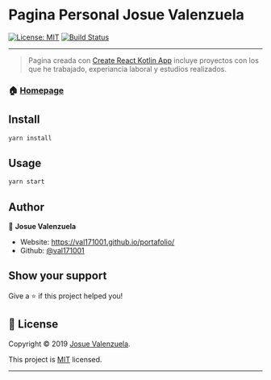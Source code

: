 # Pagina Personal Josue Valenzuela
[![License: MIT](https://img.shields.io/badge/License-MIT-yellow.svg)](https://en.wikipedia.org/wiki/MIT_License) [![Build Status](https://travis-ci.com/val171001/portafolio.svg?token=qEAp4Ny9ZqFuo4ghaAzy&branch=master)](https://travis-ci.com/val171001/portafolio)
***
> Pagina creada con [Create React Kotlin App](https://github.com/JetBrains/create-react-kotlin-app) incluye proyectos con los que he trabajado, experiancia laboral y estudios realizados. 

### 🏠 [Homepage](https://val171001.github.io/portafolio/)

## Install

```sh
yarn install
```

## Usage

```sh
yarn start
```

## Author

👤 **Josue Valenzuela**

* Website: https://val171001.github.io/portafolio/
* Github: [@val171001](https://github.com/val171001)

## Show your support

Give a ⭐️ if this project helped you!


## 📝 License

Copyright © 2019 [Josue Valenzuela](https://github.com/val171001).

This project is [MIT](https://en.wikipedia.org/wiki/MIT_License) licensed.

***
